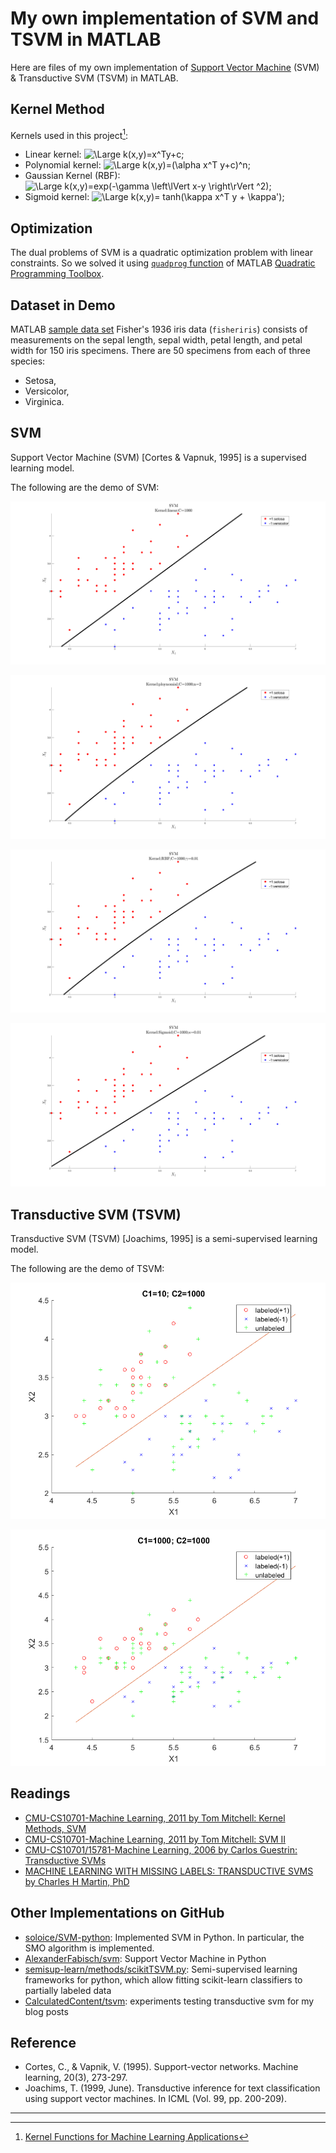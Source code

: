 # My own implementation of SVM and TSVM in MATLAB

<script type="text/javascript" src="http://cdn.mathjax.org/mathjax/latest/MathJax.js?config=default"></script>

Here are files of my own implementation of [Support Vector Machine](https://en.wikipedia.org/wiki/Support_vector_machine) (SVM) & Transductive SVM (TSVM) in MATLAB.

## Kernel Method

Kernels used in this project[^1]:

* Linear kernel: <img src="https://latex.codecogs.com/gif.latex?k%28x%2Cy%29%3Dx%5ETy&plus;c" title="\Large k(x,y)=x^Ty+c" />;
* Polynomial kernel: <img src="https://latex.codecogs.com/gif.latex?k%28x%2Cy%29%3D%28%5Calpha%20x%5ETy&plus;c%29%5En" title="\Large k(x,y)=(\alpha x^T y+c)^n" />;
* Gaussian Kernel (RBF): <img src="https://latex.codecogs.com/gif.latex?k%28x%2Cy%29%3Dexp%28-%5Cgamma%20%5Cleft%5ClVert%20x-y%20%5Cright%5CrVert%20%5E2%29" title="\Large k(x,y)=exp(-\gamma \left\lVert x-y \right\rVert ^2)" />;
* Sigmoid kernel: <img src="https://latex.codecogs.com/gif.latex?k%28x%2Cy%29%3D%20tanh%28%5Ckappa%20x%5ET%20y%20&plus;%20%5Ckappa%27%29" title="\Large k(x,y)= tanh(\kappa x^T y + \kappa')" />;

## Optimization

The dual problems of SVM is a quadratic optimization problem with linear constraints. So we solved it using [`quadprog` function](https://ww2.mathworks.cn/help/optim/ug/quadprog.html) of MATLAB [Quadratic Programming Toolbox](https://ww2.mathworks.cn/help/optim/quadratic-programming.html).

## Dataset in Demo

MATLAB [sample data set](https://ww2.mathworks.cn/help/stats/sample-data-sets.html) Fisher's 1936 iris data (`fisheriris`) consists of measurements on the sepal length, sepal width, petal length, and petal width for 150 iris specimens. There are 50 specimens from each of three species:

* Setosa,
* Versicolor,
* Virginica.

## SVM

Support Vector Machine (SVM) [Cortes & Vapnuk, 1995] is a supervised learning model.

The following are the demo of SVM:

![](SVM/SVM_linear_C=1000.png)

![](SVM/SVM_ploynomial_C=1000.png)

![](SVM/SVM_RBF_C=1000.png)

![](SVM/SVM_Sigmoid_C=1000.png)

## Transductive SVM (TSVM)

Transductive SVM (TSVM) [Joachims, 1995] is a semi-supervised learning model.

The following are the demo of TSVM:

![](TSVM/TSVM.png)

![](TSVM/TSVM2.png)

## Readings

* [CMU-CS10701-Machine Learning, 2011 by Tom Mitchell: Kernel Methods, SVM](http://www.cs.cmu.edu/~tom/10701_sp11/slides/Kernels_SVM_04_7_2011-ann.pdf)
* [CMU-CS10701-Machine Learning, 2011 by Tom Mitchell: SVM II](http://www.cs.cmu.edu/~tom/10701_sp11/slides/Kernels_SVM2_04_12_2011-ann.pdf)
* [CMU-CS10701/15781-Machine Learning, 2006 by Carlos Guestrin: Transductive SVMs](http://www.cs.cmu.edu/~guestrin/Class/10701-S06/Slides/tsvms-pca.pdf)
* [MACHINE LEARNING WITH MISSING LABELS: TRANSDUCTIVE SVMS by Charles H Martin, PhD](https://calculatedcontent.com/2014/09/23/machine-learning-with-missing-labels-transductive-svms/)

## Other Implementations on GitHub


* [soloice/SVM-python](https://github.com/soloice/SVM-python): Implemented SVM in Python. In particular, the SMO algorithm is implemented.
* [AlexanderFabisch/svm](https://github.com/AlexanderFabisch/svm): Support Vector Machine in Python
* [semisup-learn/methods/scikitTSVM.py](https://github.com/tmadl/semisup-learn/blob/master/methods/scikitTSVM.py): Semi-supervised learning frameworks for python, which allow fitting scikit-learn classifiers to partially labeled data
* [CalculatedContent/tsvm](https://github.com/CalculatedContent/tsvm): experiments testing transductive svm for my blog posts


## Reference

* Cortes, C., & Vapnik, V. (1995). Support-vector networks. Machine learning, 20(3), 273-297.
* Joachims, T. (1999, June). Transductive inference for text classification using support vector machines. In ICML (Vol. 99, pp. 200-209).

---

[^1]: [Kernel Functions for Machine Learning Applications](http://crsouza.com/2010/03/17/kernel-functions-for-machine-learning-applications/#linear)